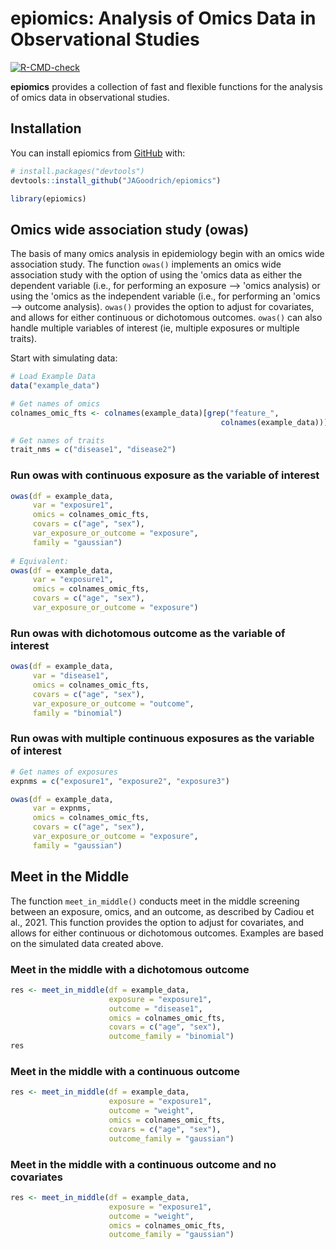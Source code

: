 # epiomics: Analysis of Omics Data in Observational Studies

<!-- badges: start -->
[![R-CMD-check](https://github.com/JAGoodrich/epiomics/actions/workflows/R-CMD-check.yaml/badge.svg)](https://github.com/JAGoodrich/epiomics/actions/workflows/R-CMD-check.yaml)
<!-- badges: end -->


**epiomics** provides a collection of fast and flexible functions for the analysis of omics data in observational studies.

## Installation

You can install epiomics from [GitHub](https://github.com/) with:

``` r
# install.packages("devtools")
devtools::install_github("JAGoodrich/epiomics")

library(epiomics)
```

## Omics wide association study (owas)

The basis of many omics analysis in epidemiology begin with an omics wide association study. The function `owas()` implements an omics wide association study with the option of using the 'omics data as either the dependent variable (i.e., for performing an exposure --\> 'omics analysis) or using the 'omics as the independent variable (i.e., for performing an 'omics --\> outcome analysis). `owas()` provides the option to adjust for covariates, and allows for either continuous or dichotomous outcomes. `owas()` can also handle multiple variables of interest (ie, multiple exposures or multiple traits). 

Start with simulating data:

``` r
# Load Example Data
data("example_data")

# Get names of omics
colnames_omic_fts <- colnames(example_data)[grep("feature_",
                                               colnames(example_data))][1:10]

# Get names of traits
trait_nms = c("disease1", "disease2")
```

### Run owas with continuous exposure as the variable of interest

``` r
owas(df = example_data, 
     var = "exposure1", 
     omics = colnames_omic_fts, 
     covars = c("age", "sex"), 
     var_exposure_or_outcome = "exposure", 
     family = "gaussian")
     
# Equivalent: 
owas(df = example_data, 
     var = "exposure1", 
     omics = colnames_omic_fts, 
     covars = c("age", "sex"), 
     var_exposure_or_outcome = "exposure")  
```

### Run owas with dichotomous outcome as the variable of interest
``` r
owas(df = example_data, 
     var = "disease1", 
     omics = colnames_omic_fts, 
     covars = c("age", "sex"), 
     var_exposure_or_outcome = "outcome", 
     family = "binomial")
```

### Run owas with multiple continuous exposures as the variable of interest
``` r
# Get names of exposures
expnms = c("exposure1", "exposure2", "exposure3")

owas(df = example_data, 
     var = expnms, 
     omics = colnames_omic_fts, 
     covars = c("age", "sex"), 
     var_exposure_or_outcome = "exposure", 
     family = "gaussian")
```


## Meet in the Middle

The function `meet_in_middle()` conducts meet in the middle screening between an exposure, omics, and an outcome, as described by Cadiou et al., 2021. This function provides the option to adjust for covariates, and allows for either continuous or dichotomous outcomes. Examples are based on the simulated data created above. 

### Meet in the middle with a dichotomous outcome  
``` r
res <- meet_in_middle(df = example_data,
                      exposure = "exposure1", 
                      outcome = "disease1", 
                      omics = colnames_omic_fts,
                      covars = c("age", "sex"), 
                      outcome_family = "binomial")
res
``` 


### Meet in the middle with a continuous outcome 

``` r
res <- meet_in_middle(df = example_data,
                      exposure = "exposure1", 
                      outcome = "weight", 
                      omics = colnames_omic_fts,
                      covars = c("age", "sex"), 
                      outcome_family = "gaussian")
``` 


### Meet in the middle with a continuous outcome and no covariates

``` r 
res <- meet_in_middle(df = example_data,
                      exposure = "exposure1", 
                      outcome = "weight", 
                      omics = colnames_omic_fts,
                      outcome_family = "gaussian")
```

